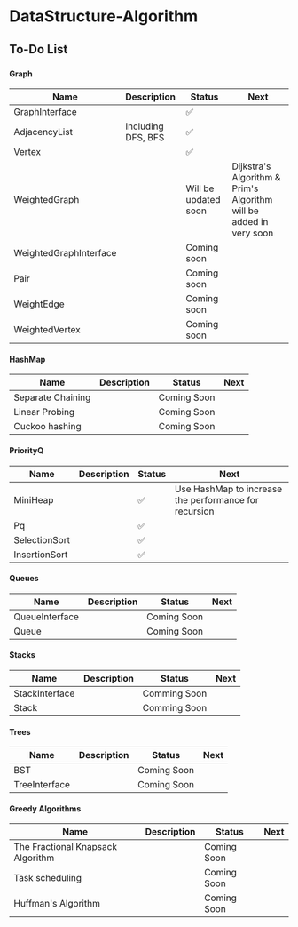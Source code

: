 # DataStructure-Algorithm
## To-Do List
###
#### Graph
| Name        | Description | Status  |Next |
| ------------- |:-------------| -----| -----------|
| GraphInterface     |  |  ✅  |
| AdjacencyList      |Including DFS, BFS    |   ✅   |
| Vertex |       |    ✅   |
|   WeightedGraph | | Will be updated soon|Dijkstra's Algorithm & Prim's Algorithm will be added in very soon |
| WeightedGraphInterface| |Coming soon
|Pair||Coming soon
|   WeightEdge||Coming soon
|WeightedVertex||Coming soon
#### HashMap
| Name        | Description | Status  |Next |
| ------------- |:-------------| -----| -----------|
| Separate Chaining|    |Coming Soon
|Linear Probing|    |   Coming Soon
|Cuckoo hashing|    |Coming Soon
#### PriorityQ
| Name        | Description | Status  |Next |
| ------------- |:-------------| -----| -----------|
|MiniHeap|  |✅  |  Use HashMap to increase the performance  for recursion
|Pq|    |✅  
|SelectionSort| |✅  
|InsertionSort| |✅  

#### Queues
| Name        | Description | Status  |Next |
| ------------- |:-------------| -----| -----------|
|QueueInterface|    |Coming Soon
|Queue| |Coming Soon
#### Stacks
| Name        | Description | Status  |Next |
| ------------- |:-------------| -----| -----------|
|StackInterface|| Comming Soon
|Stack ||   Comming Soon
#### Trees
| Name        | Description | Status  |Next |
| ------------- |:-------------| -----| -----------|
|BST|   |  Coming Soon
|TreeInterface||Coming Soon
#### Greedy Algorithms
| Name        | Description | Status  |Next |
| ------------- |:-------------| -----| -----------|
| The Fractional Knapsack Algorithm||Coming Soon
| Task scheduling|| Coming Soon
|Huffman's Algorithm|| Coming Soon
